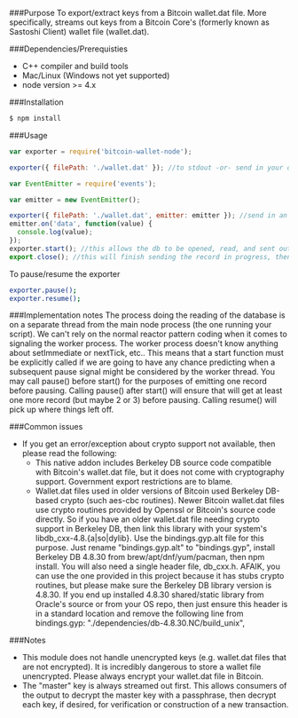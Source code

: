 ###Purpose
To export/extract keys from a Bitcoin wallet.dat file. More specifically, streams out keys from a Bitcoin Core's (formerly known as Sastoshi Client) wallet file (wallet.dat).

###Dependencies/Prerequisties
* C++ compiler and build tools
* Mac/Linux (Windows not yet supported)
* node version >= 4.x

###Installation
```bash
$ npm install
```

###Usage
```javascript
var exporter = require('bitcoin-wallet-node');

exporter({ filePath: './wallet.dat' }); //to stdout -or- send in your own emitter, just needs to be able to emit a data, close and error signal

var EventEmitter = require('events');

var emitter = new EventEmitter();

exporter({ filePath: './wallet.dat', emitter: emitter }); //send in an emitter
emitter.on('data', function(value) {
  console.log(value);
});
exporter.start(); //this allows the db to be opened, read, and sent out record by record
export.close(); //this will finish sending the record in progress, then close the stream out for good
```

To pause/resume the exporter
```bash
exporter.pause();
exporter.resume();
```
###Implementation notes
The process doing the reading of the database is on a separate thread from the main node process (the one running your script).
We can't rely on the normal reactor pattern coding when it comes to signaling the worker process. The worker process doesn't know anything about setImmediate or nextTick, etc.. This means that a start function must be explicitly called if we are going to have any chance predicting when a subsequent pause signal might be considered by the worker thread. You may call pause() before start() for the purposes of emitting one record before pausing. Calling pause() after start() will ensure that will get at least one more record (but maybe 2 or 3) before pausing. Calling resume() will pick up where things left off.

###Common issues
* If you get an error/exception about crypto support not available, then please read the following:
  * This native addon includes Berkeley DB source code compatible with Bitcoin's wallet.dat file, but it does not come with cryptography support. Government export restrictions are to blame.
  * Wallet.dat files used in older versions of Bitcoin used Berkeley DB-based crypto (such aes-cbc routines). Newer Bitcoin wallet.dat files use crypto routines provided by Openssl or Bitcoin's source code directly. So if you have an older wallet.dat file needing crypto support in Berkeley DB, then link this library with your system's libdb_cxx-4.8.{a|so|dylib}. Use the bindings.gyp.alt file for this purpose. Just rename "bindings.gyp.alt" to "bindings.gyp", install Berkeley DB 4.8.30 from brew/apt/dnf/yum/pacman, then npm install. You will also need a single header file, db_cxx.h. AFAIK, you can use the one provided in this project because it has stubs crypto routines, but please make sure the Berkeley DB library version is 4.8.30. If you end up installed 4.8.30 shared/static library from Oracle's source or from your OS repo, then just ensure this header is in a standard location and remove the following line from bindings.gyp: "./dependencies/db-4.8.30.NC/build_unix",

###Notes
* This module does not handle unencrypted keys (e.g. wallet.dat files that are not encrypted). It is incredibly dangerous to store a wallet file unencrypted. Please always encrypt your wallet.dat file in Bitcoin.
* The "master" key is always streamed out first. This allows consumers of the output to decrypt the master key with a passphrase, then decrypt each key, if desired, for verification or construction of a new transaction.
